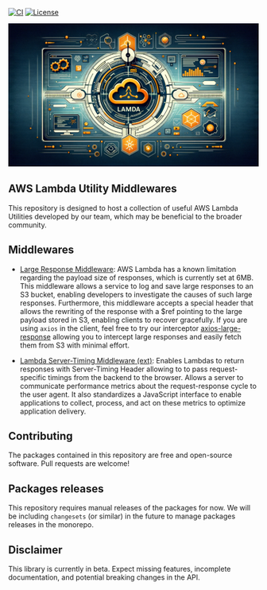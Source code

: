 [![CI](https://github.com/epilot-dev/aws-lambda-utility-middlewares/actions/workflows/ci.yml/badge.svg)](https://github.com/epilot-dev/aws-lambda-utility-middlewares/actions/workflows/ci.yml)
[![License](http://img.shields.io/:license-mit-blue.svg)](https://github.com/epilot-dev/aws-lambda-utility-middlewares/blob/main/)

![banner](./static/banner.webp)

## AWS Lambda Utility Middlewares

This repository is designed to host a collection of useful AWS Lambda Utilities developed by our team, which may be beneficial to the broader community.

## Middlewares

- [Large Response Middleware](./packages/large-response-middleware/): AWS Lambda has a known limitation regarding the payload size of responses, which is currently set at 6MB. This middleware allows a service to log and save large responses to an S3 bucket, enabling developers to investigate the causes of such large responses. Furthermore, this middleware accepts a special header that allows the rewriting of the response with a $ref pointing to the large payload stored in S3, enabling clients to recover gracefully. If you are using `axios` in the client, feel free to try our interceptor [axios-large-response](./packages/axios-large-response/) allowing you to intercept large responses and easily fetch them from S3 with minimal effort.

- [Lambda Server-Timing Middleware (ext)](https://github.com/NishuGoel/lambda-server-timing/tree/main/src): Enables Lambdas to return responses with Server-Timing Header allowing to to pass request-specific timings from the backend to the browser. Allows a server to communicate performance metrics about the request-response cycle to the user agent. It also standardizes a JavaScript interface to enable applications to collect, process, and act on these metrics to optimize application delivery.

## Contributing

The packages contained in this repository are free and open-source software. Pull requests are welcome!

## Packages releases

This repository requires manual releases of the packages for now. We will be including `changesets` (or similar) in the future to manage packages releases in the monorepo.

## Disclaimer

This library is currently in beta. Expect missing features, incomplete documentation, and potential breaking changes in the API.
